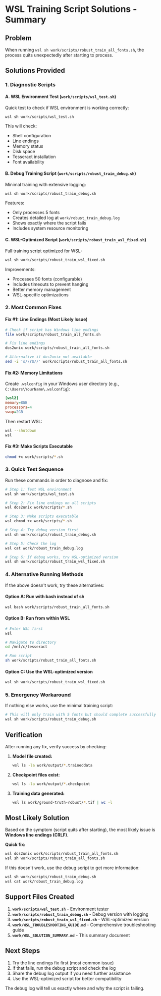 # WSL Training Script Solutions - Summary

## Problem

When running `wsl sh work/scripts/robust_train_all_fonts.sh`, the process quits unexpectedly after starting to process.

## Solutions Provided

### 1. Diagnostic Scripts

#### A. WSL Environment Test (`work/scripts/wsl_test.sh`)

Quick test to check if WSL environment is working correctly:

```bash
wsl sh work/scripts/wsl_test.sh
```

This will check:

- Shell configuration
- Line endings
- Memory status
- Disk space
- Tesseract installation
- Font availability

#### B. Debug Training Script (`work/scripts/robust_train_debug.sh`)

Minimal training with extensive logging:

```bash
wsl sh work/scripts/robust_train_debug.sh
```

Features:

- Only processes 5 fonts
- Creates detailed log at `work/robust_train_debug.log`
- Shows exactly where the script fails
- Includes system resource monitoring

#### C. WSL-Optimized Script (`work/scripts/robust_train_wsl_fixed.sh`)

Full training script optimized for WSL:

```bash
wsl sh work/scripts/robust_train_wsl_fixed.sh
```

Improvements:

- Processes 50 fonts (configurable)
- Includes timeouts to prevent hanging
- Better memory management
- WSL-specific optimizations

### 2. Most Common Fixes

#### Fix #1: Line Endings (Most Likely Issue)

```bash
# Check if script has Windows line endings
file work/scripts/robust_train_all_fonts.sh

# Fix line endings
dos2unix work/scripts/robust_train_all_fonts.sh

# Alternative if dos2unix not available
sed -i 's/\r$//' work/scripts/robust_train_all_fonts.sh
```

#### Fix #2: Memory Limitations

Create `.wslconfig` in your Windows user directory (e.g., `C:\Users\YourName\.wslconfig`):

```ini
[wsl2]
memory=8GB
processors=4
swap=2GB
```

Then restart WSL:

```bash
wsl --shutdown
wsl
```

#### Fix #3: Make Scripts Executable

```bash
chmod +x work/scripts/*.sh
```

### 3. Quick Test Sequence

Run these commands in order to diagnose and fix:

```bash
# Step 1: Test WSL environment
wsl sh work/scripts/wsl_test.sh

# Step 2: Fix line endings on all scripts
wsl dos2unix work/scripts/*.sh

# Step 3: Make scripts executable
wsl chmod +x work/scripts/*.sh

# Step 4: Try debug version first
wsl sh work/scripts/robust_train_debug.sh

# Step 5: Check the log
wsl cat work/robust_train_debug.log

# Step 6: If debug works, try WSL-optimized version
wsl sh work/scripts/robust_train_wsl_fixed.sh
```

### 4. Alternative Running Methods

If the above doesn't work, try these alternatives:

#### Option A: Run with bash instead of sh

```bash
wsl bash work/scripts/robust_train_all_fonts.sh
```

#### Option B: Run from within WSL

```bash
# Enter WSL first
wsl

# Navigate to directory
cd /mnt/c/tesseract

# Run script
sh work/scripts/robust_train_all_fonts.sh
```

#### Option C: Use the WSL-optimized version

```bash
wsl sh work/scripts/robust_train_wsl_fixed.sh
```

### 5. Emergency Workaround

If nothing else works, use the minimal training script:

```bash
# This will only train with 5 fonts but should complete successfully
wsl sh work/scripts/robust_train_debug.sh
```

## Verification

After running any fix, verify success by checking:

1. **Model file created:**

   ```bash
   wsl ls -la work/output/*.traineddata
   ```

2. **Checkpoint files exist:**

   ```bash
   wsl ls -la work/output/*.checkpoint
   ```

3. **Training data generated:**
   ```bash
   wsl ls work/ground-truth-robust/*.tif | wc -l
   ```

## Most Likely Solution

Based on the symptom (script quits after starting), the most likely issue is **Windows line endings (CRLF)**.

**Quick fix:**

```bash
wsl dos2unix work/scripts/robust_train_all_fonts.sh
wsl sh work/scripts/robust_train_all_fonts.sh
```

If this doesn't work, use the debug script to get more information:

```bash
wsl sh work/scripts/robust_train_debug.sh
wsl cat work/robust_train_debug.log
```

## Support Files Created

1. **`work/scripts/wsl_test.sh`** - Environment tester
2. **`work/scripts/robust_train_debug.sh`** - Debug version with logging
3. **`work/scripts/robust_train_wsl_fixed.sh`** - WSL-optimized version
4. **`work/WSL_TROUBLESHOOTING_GUIDE.md`** - Comprehensive troubleshooting guide
5. **`work/WSL_SOLUTION_SUMMARY.md`** - This summary document

## Next Steps

1. Try the line endings fix first (most common issue)
2. If that fails, run the debug script and check the log
3. Share the debug log output if you need further assistance
4. Use the WSL-optimized script for better compatibility

The debug log will tell us exactly where and why the script is failing.
